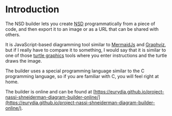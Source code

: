 # Introduction

The NSD builder lets you create [NSD](https://en.wikipedia.org/wiki/Nassi%E2%80%93Shneiderman_diagram) programmatically from a piece of code, and then export it to an image or as a URL that can be shared with others.

It is JavaScript-based diagramming tool similar to [MermaidJs](https://mermaid-js.github.io/mermaid/#/) and [Graphviz](https://graphviz.org/), but if I really have to compare it to something, I would say that it is similar to one of those [turtle graphics](https://en.wikipedia.org/wiki/Turtle_graphics) tools where you enter instructions and the turtle draws the image.

The builder uses a special programming language similar to the C programming language, so if you are familiar with C, you will feel right at home.

The builder is online and can be found at [https://eurydia.github.io/project-nassi-shneiderman-diagram-builder-online/](https://eurydia.github.io/project-nassi-shneiderman-diagram-builder-online/).
